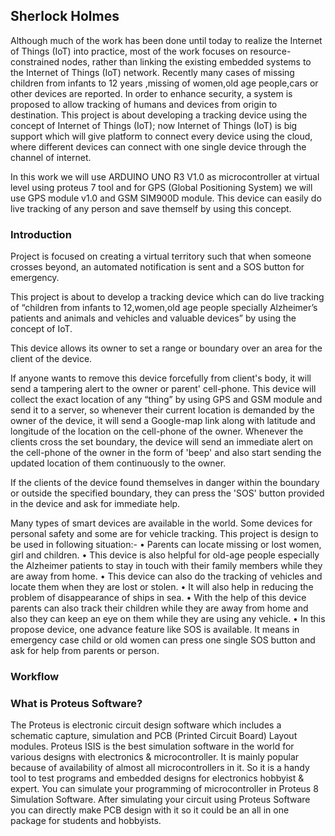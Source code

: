 ## Sherlock Holmes

Although much of the work has been done until today to realize the Internet of Things (IoT) into practice, most of the work focuses on resource-constrained nodes, rather than linking the existing embedded systems to the Internet of Things (IoT) network. Recently many cases of missing children from infants to 12 years ,missing of women,old age people,cars or other devices are reported. In order to enhance security, a system is proposed to allow tracking of humans and devices from origin to destination. This project is about developing a tracking device using the concept of Internet of Things (IoT); now Internet of Things (IoT) is big support which will give platform to connect every device using the cloud, where different devices can connect with one single device through the channel of internet.

In this work we will use ARDUINO UNO R3 V1.0 as microcontroller at virtual level using proteus 7 tool and for GPS (Global Positioning System) we will use GPS module v1.0 and GSM SIM900D module. This device can easily do live tracking of any person and save themself by using this concept.


### Introduction

Project is focused on creating a virtual territory such that when someone crosses beyond, an automated notification is sent and a SOS button for emergency.


This project is about to develop a tracking device which can do live tracking of “children from infants to 12,women,old age people specially Alzheimer’s patients and animals and vehicles and valuable devices” by using the concept of  IoT.


This device allows its owner to set a range or boundary over an area for the client of the device.


If anyone wants to remove this device forcefully from client's body, it will send a tampering alert to the owner or parent' cell-phone.
This device will collect  the exact location of  any “thing” by using GPS and GSM module and send it to a server, so whenever their current location is demanded by the owner of the device, it will send a Google-map link along with latitude and longitude of the location on the cell-phone of the owner.
Whenever the clients cross the set boundary, the device will send an immediate alert on the cell-phone of the owner in the form of 'beep' and also start sending the  updated location of them continuously to the owner.


If the clients of the device found themselves in danger within the boundary or outside the specified boundary, they can press the 'SOS' button provided in the device and ask for immediate help.


Many types of smart devices are available in the world. Some devices for personal safety and some are for vehicle tracking. This project is design to be used in following situation:-
•	Parents can locate missing or lost women, girl and children.
•	This device is also helpful for old-age people especially the Alzheimer patients to stay in touch with their family members while they are away from home.
•	This device can also do the tracking of vehicles and locate them when they are lost or stolen. 
•	It will also help in reducing the problem of disappearance of ships in sea.
•	With the help of this device parents can also track their children while they are away from home and also they can keep an eye on them while they are using any vehicle.
•	In this propose device, one advance feature like SOS is available. It means in emergency case child or old women can press one single SOS button and ask for help from parents or person.

### Workflow 


### What is Proteus Software?

The Proteus is electronic circuit design software which includes a schematic capture, simulation and PCB (Printed Circuit Board) Layout modules.
Proteus ISIS is the best simulation software in the world for various designs with electronics & microcontroller. 
It is mainly popular because of availability of almost all microcontrollers in it. So it is a handy tool to test programs and embedded designs for electronics hobbyist & expert. You can simulate your programming of microcontroller in Proteus 8 Simulation Software.
After simulating your circuit using Proteus Software you can directly make PCB design with it so it could be an all in one package for students and hobbyists.
